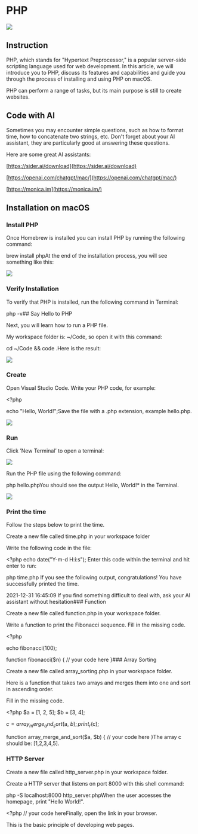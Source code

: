 # PHP

![](./images/04-PHP_1.jpeg)

## Instruction

PHP, which stands for "Hypertext Preprocessor," is a popular server-side scripting language used for web development. In this article, we will introduce you to PHP, discuss its features and capabilities and guide you through the process of installing and using PHP on macOS.

PHP can perform a range of tasks, but its main purpose is still to create websites.

## Code with AI

Sometimes you may encounter simple questions, such as how to format time, how to concatenate two strings, etc. Don't forget about your AI assistant, they are particularly good at answering these questions.

Here are some great AI assistants:

[https://sider.ai/download](https://sider.ai/download)

[https://openai.com/chatgpt/mac/](https://openai.com/chatgpt/mac/)

[https://monica.im](https://monica.im/)

## Installation on macOS

### Install PHP

Once Homebrew is installed you can install PHP by running the following command:

brew install phpAt the end of the installation process, you will see something like this:

![](./images/04-PHP_2.png)

### Verify Installation

To verify that PHP is installed, run the following command in Terminal:

php -v## Say Hello to PHP

Next, you will learn how to run a PHP file.

My workspace folder is: ~/Code, so open it with this command:

cd ~/Code &amp;&amp; code .Here is the result:

![](./images/04-PHP_3.png)

### Create

Open Visual Studio Code. Write your PHP code, for example:

&lt;?php

echo "Hello, World!";Save the file with a .php extension, example hello.php.

![](./images/04-PHP_4.png)

### Run

Click ’New Terminal’ to open a terminal:

![](./images/04-PHP_5.png)

Run the PHP file using the following command:

php hello.phpYou should see the output Hello, World!* in the Terminal.

![](./images/04-PHP_6.png)

### Print the time

Follow the steps below to print the time.

Create a new file called time.php in your workspace folder

Write the following code in the file:

&lt;?php
echo date("Y-m-d H:i:s");
Enter this code within the terminal and hit enter to run:

php time.php
If you see the following output, congratulations! You have successfully printed the time.

2021-12-31 16:45:09
If you find something difficult to deal with, ask your AI assistant without hesitation### Function

Create a new file called function.php in your workspace folder.

Write a function to print the Fibonacci sequence. Fill in the missing code.

&lt;?php

echo fibonacci(100);

function fibonacci($n) {
    // your code here
}### Array Sorting

Create a new file called array_sorting.php in your workspace folder.

Here is a function that takes two arrays and merges them into one and sort in ascending order.

Fill in the missing code.

&lt;?php
$a = [1, 2, 5];
$b = [3, 4];

$c = array_merge_and_sort($a, $b);
print_r($c);

function array_merge_and_sort($a, $b) {
    // your code here
}The array c should be: [1,2,3,4,5].

### HTTP Server

Create a new file called http_server.php in your workspace folder.

Create a HTTP server that listens on port 8000 with this shell command:

php -S localhost:8000 http_server.phpWhen the user accesses the homepage, print "Hello World!".

&lt;?php
// your code hereFinally, open the link in your browser.

This is the basic principle of developing web pages.